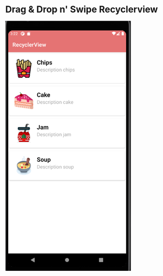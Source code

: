 # Drag & Drop n' Swipe Recyclerview

![screen](https://github.com/isilay-subasi/Kotlin-RecyclerView/blob/main/images/screen.PNG)